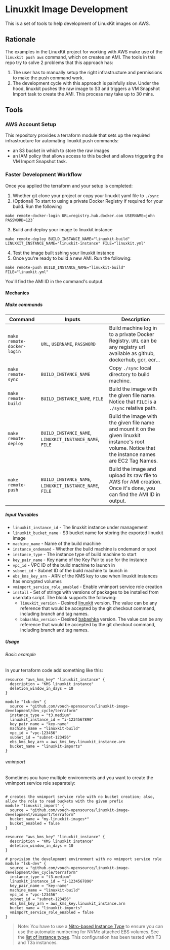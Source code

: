 # Linuxkit Image Development

This is a set of tools to help development of LinuxKit images on AWS. 

## Rationale

The examples in the LinuxKit project for working with AWS make use of the `linuxkit push aws` command, which
on creates an AMI. The tools in this repo try to solve 2 problems that this approach has:

1. The user has to manually setup the right infrastructure and permissions to make the push command work.
2. The development cycle with this approach is painfully slow. Under the hood, linuxkit pushes the raw image 
   to S3 and triggers a VM Snapshot Import task to create the AMI. This process may take up to 30 mins.

## Tools

### AWS Account Setup

This repository provides a terraform module that sets up the required infrastructure for automating linuxkit push commands:
- an S3 bucket in which to store the raw images
- an IAM policy that allows access to this bucket and allows triggering the VM Import Snapshot task.

### Faster Development Workflow 

Once you applied the terraform and your setup is completed:

1. Whether git clone your project or copy your linuxkit yaml file to `./sync`
2. (Optional) To start to using a private Docker Registry if required for your build. Run the following
```make
make remote-docker-login URL=registry.hub.docker.com USERNAME=john PASSWORD=123`
```
3. Build and deploy your image to linuxkit instance
```make
make remote-deploy BUILD_INSTANCE_NAME="linuxkit-build" LINUXKIT_INSTANCE_NAME="linuxkit-instance" FILE="linuxkit.yml"
````
4. Test the image built sshing your linuxkit instance
1. Once you're ready to build a new AMI. Run the following:
```make
make remote-push BUILD_INSTANCE_NAME="linuxkit-build" FILE="linuxkit.yml"
````
You'll find the AMI ID in the command's output.

#### Mechanics

##### Make commands

| Command | Inputs | Description |
| ----------- | ----------- | ----------- |
| `make remote-docker-login` | `URL`, `USERNAME`, `PASSWORD` | Build machine log in to a private Docker Registry. `URL` can be any registry url available as github, dockerhub, gcr, ecr...|
| `make remote-sync` |  `BUILD_INSTANCE_NAME` |  Copy `./sync` local directory to build machine. |
| `make remote-build` |  `BUILD_INSTANCE_NAME`, `FILE` |  Build the image with the given file name. Notice that `FILE` is a `./sync` relative path. |
| `make remote-deploy` |  `BUILD_INSTANCE_NAME`, `LINUXKIT_INSTANCE_NAME`, `FILE` | Build the image with the given file name and mount it on the given linuxkit instance's root volume. Notice that the instance names are EC2 Tag Names. |
| `make remote-push` |  `BUILD_INSTANCE_NAME`, `LINUXKIT_INSTANCE_NAME`, `FILE` |  Build the image and upload its raw file to AWS for AMI creation. Once it's done, you can find the AMI ID in output.|

##### Input Variables

- `linuxkit_instance_id` - The linuxkit instance under management
- `linuxkit_bucket_name` - S3 bucket name for storing the exported linuxkit image
- `machine_name` - Name of the build machine
- `instance_ondemand` - Whether the build machine is ondemand or spot
- `instance_type` - The instance type of build machine to start
- `key_pair_name` - Key name of the Key Pair to use for the instance
- `vpc_id` - VPC ID of the build machine to launch in
- `subnet_id` - Subnet ID of the build machine to launch in
- `ebs_kms_key_arn` - ARN of the KMS key to use when linuxkit instances has encrypted volumes
- `vmimport_service_role_enabled` - Enable vmimport service role creation
- `install` - Set of strings with versions of packages to be installed from userdata script. The block supports the following:
  - `linuxkit_version` - Desired [linuxkit](https://github.com/linuxkit/linuxkit) version. The value can be any reference that would be accepted by the git checkout command, including branch and tag names.
  - `babashka_version` - Desired [babashka](https://github.com/babashka/babashka) version. The value can be any reference that would be accepted by the git checkout command, including branch and tag names.

##### Usage

###### Basic example

In your terraform code add something like this:

```hcl
resource "aws_kms_key" "linuxkit_instance" {
  description = "KMS linuxkit instance"
  deletion_window_in_days = 10
}

module "lxk-dev" {
  source = "github.com/vouch-opensource/linuxkit-image-development/dev_cycle/terraform"
  instance_type = "t3.medium"
  linuxkit_instance_id = "i-1234567890"
  key_pair_name = "key-name"
  machine_name = "linuxkit-build"
  vpc_id = "vpc-123456"
  subnet_id = "subnet-123456"
  ebs_kms_key_arn = aws_kms_key.linuxkit_instance.arn
  bucket_name = "linuxkit-imports"
}
```

###### vmimport

Sometimes you have multiple environments and you want to create the vmimport service role separately:

```hcl

# creates the vmimport service role with no bucket creation; also, allow the role to read buckets with the given prefix
module "linuxkit_import" {
  source = "github.com/vouch-opensource/linuxkit-image-development/vmimport/terraform"
  bucket_name = "my-linuxkit-images*"
  bucket_enabled = false
}

resource "aws_kms_key" "linuxkit_instance" {
  description = "KMS linuxkit instance"
  deletion_window_in_days = 10
}

# provision the development environment with no vmimport service role
module "lxk-dev" {
  source = "github.com/vouch-opensource/linuxkit-image-development/dev_cycle/terraform"
  instance_type = "t3.medium"
  linuxkit_instance_id = "i-1234567890"
  key_pair_name = "key-name"
  machine_name = "linuxkit-build"
  vpc_id = "vpc-123456"
  subnet_id = "subnet-123456"
  ebs_kms_key_arn = aws_kms_key.linuxkit_instance.arn
  bucket_name = "linuxkit-imports"
  vmimport_service_role_enabled = false
}

```

> Note: You have to use a [Nitro-based Instance Type](https://aws.amazon.com/ec2/nitro/) to ensure you can use the automatic
> numbering for NVMe attached EBS volumes. See the [list of instance types](https://aws.amazon.com/ec2/instance-types/).
> This configuration has been tested with T3 and T3a instances. 

